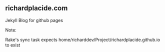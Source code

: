 ## richardplacide.com

Jekyll Blog for github pages

Note: 

Rake's sync task expects home/richarddev/Project/richardplacide.github.io to exist
